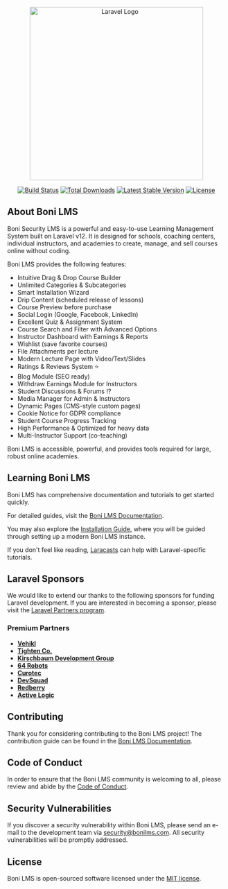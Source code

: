 <p align="center"><a href="https://laravel.com" target="_blank"><img src="https://raw.githubusercontent.com/laravel/art/master/logo-lockup/5%20SVG/2%20CMYK/1%20Full%20Color/laravel-logolockup-cmyk-red.svg" width="400" alt="Laravel Logo"></a></p>

<p align="center">
<a href="https://github.com/laravel/framework/actions"><img src="https://github.com/laravel/framework/workflows/tests/badge.svg" alt="Build Status"></a>
<a href="https://packagist.org/packages/laravel/framework"><img src="https://img.shields.io/packagist/dt/laravel/framework" alt="Total Downloads"></a>
<a href="https://packagist.org/packages/laravel/framework"><img src="https://img.shields.io/packagist/v/laravel/framework" alt="Latest Stable Version"></a>
<a href="https://packagist.org/packages/laravel/framework"><img src="https://img.shields.io/packagist/l/laravel/framework" alt="License"></a>
</p>

## About Boni LMS

Boni Security LMS is a powerful and easy-to-use Learning Management System built on Laravel v12. It is designed for schools, coaching centers, individual instructors, and academies to create, manage, and sell courses online without coding.

Boni LMS provides the following features:

- Intuitive Drag & Drop Course Builder
- Unlimited Categories & Subcategories
- Smart Installation Wizard
- Drip Content (scheduled release of lessons)
- Course Preview before purchase
- Social Login (Google, Facebook, LinkedIn)
- Excellent Quiz & Assignment System
- Course Search and Filter with Advanced Options
- Instructor Dashboard with Earnings & Reports
- Wishlist (save favorite courses)
- File Attachments per lecture
- Modern Lecture Page with Video/Text/Slides
- Ratings & Reviews System ⭐
- Blog Module (SEO ready)
- Withdraw Earnings Module for Instructors
- Student Discussions & Forums ⁉
- Media Manager for Admin & Instructors
- Dynamic Pages (CMS-style custom pages)
- Cookie Notice for GDPR compliance
- Student Course Progress Tracking
- High Performance & Optimized for heavy data
- Multi-Instructor Support (co-teaching)

Boni LMS is accessible, powerful, and provides tools required for large, robust online academies.

## Learning Boni LMS

Boni LMS has comprehensive documentation and tutorials to get started quickly.

For detailed guides, visit the [Boni LMS Documentation](https://bonilms.com/docs).

You may also explore the [Installation Guide](https://bonilms.com/install), where you will be guided through setting up a modern Boni LMS instance.

If you don't feel like reading, [Laracasts](https://laracasts.com) can help with Laravel-specific tutorials.

## Laravel Sponsors

We would like to extend our thanks to the following sponsors for funding Laravel development. If you are interested in becoming a sponsor, please visit the [Laravel Partners program](https://partners.laravel.com).

### Premium Partners

- **[Vehikl](https://vehikl.com)**
- **[Tighten Co.](https://tighten.co)**
- **[Kirschbaum Development Group](https://kirschbaumdevelopment.com)**
- **[64 Robots](https://64robots.com)**
- **[Curotec](https://www.curotec.com/services/technologies/laravel)**
- **[DevSquad](https://devsquad.com/hire-laravel-developers)**
- **[Redberry](https://redberry.international/laravel-development)**
- **[Active Logic](https://activelogic.com)**

## Contributing

Thank you for considering contributing to the Boni LMS project! The contribution guide can be found in the [Boni LMS Documentation](https://bonilms.com/docs/contributions).

## Code of Conduct

In order to ensure that the Boni LMS community is welcoming to all, please review and abide by the [Code of Conduct](https://bonilms.com/docs/code-of-conduct).

## Security Vulnerabilities

If you discover a security vulnerability within Boni LMS, please send an e-mail to the development team via [security@bonilms.com](mailto:security@bonilms.com). All security vulnerabilities will be promptly addressed.

## License

Boni LMS is open-sourced software licensed under the [MIT license](https://opensource.org/licenses/MIT).